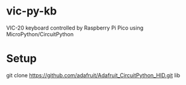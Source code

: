 # vic-py-kb
VIC-20 keyboard controlled by Raspberry Pi Pico using MicroPython/CircuitPython

# Setup
git clone https://github.com/adafruit/Adafruit_CircuitPython_HID.git lib



